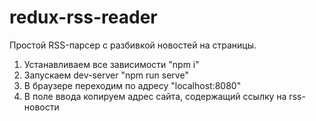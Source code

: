 # redux-rss-reader
Простой RSS-парсер с разбивкой новостей на страницы.

1. Устанавливаем все зависимости
"npm i"
2. Запускаем dev-server
"npm run serve"
3. В браузере переходим по адресу
"localhost:8080"
4. В поле ввода копируем адрес сайта, содержащий ссылку на rss-новости
